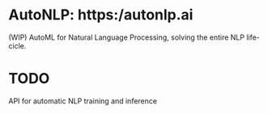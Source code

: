 # AutoNLP: https:/autonlp.ai
(WIP) AutoML for Natural Language Processing, solving the entire NLP life-cicle. 

[AutoNLP]: https:/autonlp.ai

# TODO
API for automatic NLP training and inference
